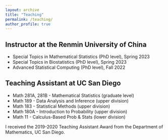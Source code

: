 ```yaml
---
layout: archive
title: "Teaching"
permalink: /teaching/
author_profile: true
---
```


Instructor at the Renmin University of China
------
<ul>
    <li>Special Topics in Mathematical Statistics (PhD level), Spring 2023</li>
    <li>Special Topics in Biostatistics (PhD level), Spring 2023</li>
    <li>Advanced Statistical Computing (PhD level), Fall 2022</li>
</ul>

Teaching Assistant at UC San Diego
------
<ul>
    <li>Math 281A, 281B - Mathematical Statistics (graduate level)</li>
    <li>Math 189 - Data Analysis and Inference (upper division)</li>
    <li>Math 183 - Statistical Methods (upper division)</li>
    <li>Math 180A - Introduction to Probability (upper division)</li>
    <li>Math 11 - Calculus-Based Prob & Stats (lower division)</li>
</ul>
I received the 2019-2020 Teaching Assistant Award from the Department of Mathematics, UC San Diego.

